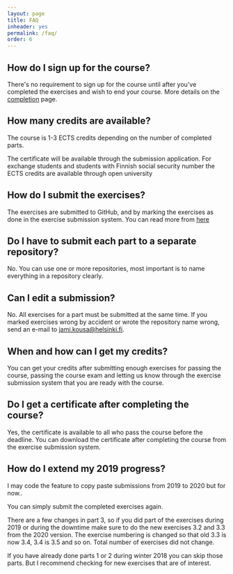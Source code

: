 ```yaml
---
layout: page
title: FAQ
inheader: yes
permalink: /faq/
order: 6
---
```


## How do I sign up for the course?

There's no requirement to sign up for the course until after you've completed the exercises and wish to end your course. More details on the [completion](/completion) page.

## How many credits are available?

The course is 1-3 ECTS credits depending on the number of completed parts.

The certificate will be available through the submission application. For exchange students and students with Finnish social security number the ECTS credits are available through open university

## How do I submit the exercises?

The exercises are submitted to GitHub, and by marking the exercises as done in the exercise submission system. You can read more from [here](/exercises)

## Do I have to submit each part to a separate repository?

No. You can use one or more repositories, most important is to name everything in a repository clearly.

## Can I edit a submission?

No. All exercises for a part must be submitted at the same time. If you marked exercises wrong by accident or wrote the repository name wrong, send an e-mail to jami.kousa@helsinki.fi.

## When and how can I get my credits?

You can get your credits after submitting enough exercises for passing the course, passing the course exam and letting us know through the exercise submission system that you are ready with the course.

## Do I get a certificate after completing the course?

Yes, the certificate is available to all who pass the course before the deadline. You can download the certificate after completing the course from the exercise submission system.

## How do I extend my 2019 progress?

I may code the feature to copy paste submissions from 2019 to 2020 but for now..

You can simply submit the completed exercises again.

There are a few changes in part 3, so if you did part of the exercises during 2019 or during the downtime make sure to do the new exercises 3.2 and 3.3 from the 2020 version. The exercise numbering is changed so that old 3.3 is now 3.4, 3.4 is 3.5 and so on. Total number of exercises did not change.

If you have already done parts 1 or 2 during winter 2018 you can skip those parts. But I recommend checking for new exercises that are of interest.
